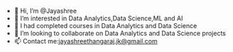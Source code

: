 - 👋 Hi, I’m @Jayashree
- 👀 I’m interested in Data Analytics,Data Science,ML and AI
- 🌱 I had completed courses in Data Analytics and Data Science
- 💞️ I’m looking to collaborate on Data Analytics and Data Science projects
- 📫 Contact me:jayashreethangaraj.jk@gmail.com

<!---
Jayashreekat/Jayashreekat is a ✨ special ✨ repository because its `README.md` (this file) appears on your GitHub profile.
You can click the Preview link to take a look at your changes.
--->
